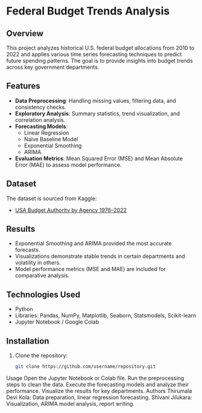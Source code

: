 # Federal Budget Trends Analysis

## Overview
This project analyzes historical U.S. federal budget allocations from 2010 to 2022 and applies various time series forecasting techniques to predict future spending patterns. The goal is to provide insights into budget trends across key government departments.

## Features
- **Data Preprocessing**: Handling missing values, filtering data, and consistency checks.
- **Exploratory Analysis**: Summary statistics, trend visualization, and correlation analysis.
- **Forecasting Models**:
  - Linear Regression
  - Naïve Baseline Model
  - Exponential Smoothing
  - ARIMA
- **Evaluation Metrics**: Mean Squared Error (MSE) and Mean Absolute Error (MAE) to assess model performance.

## Dataset
The dataset is sourced from Kaggle:
- [USA Budget Authority by Agency 1976–2022]([https://www.kaggle.com/datasets/mfaaris/usa-budget-authority-by-agency-19762022])

## Results
- Exponential Smoothing and ARIMA provided the most accurate forecasts.
- Visualizations demonstrate stable trends in certain departments and volatility in others.
- Model performance metrics (MSE and MAE) are included for comparative analysis.

## Technologies Used
- Python
- Libraries: Pandas, NumPy, Matplotlib, Seaborn, Statsmodels, Scikit-learn
- Jupyter Notebook / Google Colab

## Installation
1. Clone the repository:
   ```bash
   git clone https://github.com/username/repository.git
Usage
Open the Jupyter Notebook or Colab file.
Run the preprocessing steps to clean the data.
Execute the forecasting models and analyze their performance.
Visualize the results for key departments.
Authors
Thirumala Devi Kola: Data preparation, linear regression forecasting.
Shivani Jilukara: Visualization, ARIMA model analysis, report writing.

